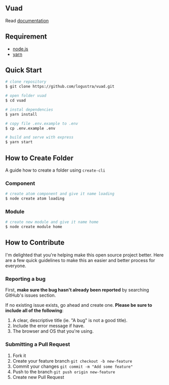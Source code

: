 ## Vuad
Read [documentation](https://github.com/logustra/7ad)

## Requirement
  - [node.js](http://nodejs.org/)
  - [yarn](https://yarnpkg.com/en/)

## Quick Start

```bash
# clone repository
$ git clone https://github.com/logustra/vuad.git

# open folder vuad
$ cd vuad

# instal dependencies
$ yarn install

# copy file .env.example to .env
$ cp .env.example .env

# build and serve with express
$ yarn start
```

## How to Create Folder
A guide how to create a folder using `create-cli`

### Component
```bash
# create atom component and give it name loading
$ node create atom loading
```

### Module
```bash
# create new module and give it name home
$ node create module home
```

## How to Contribute
I'm delighted that you're helping make this open source project better. Here are a few quick guidelines to make this an easier and better process for everyone.

### Reporting a bug
First, **make sure the bug hasn't already been reported** by searching GitHub's issues section.

If no existing issue exists, go ahead and create one. **Please be sure to include all of the following**:

1. A clear, descriptive title (ie. "A bug" is not a good title).
2. Include the error message if have.
3. The browser and OS that you're using.

### Submitting a Pull Request
1. Fork it
2. Create your feature branch `git checkout -b new-feature`
3. Commit your changes `git commit -m "Add some feature"`
4. Push to the branch `git push origin new-feature`
5. Create new Pull Request
